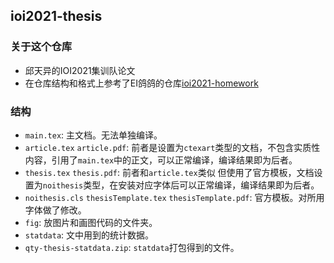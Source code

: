 ## ioi2021-thesis
### 关于这个仓库
- 邱天异的IOI2021集训队论文
- 在仓库结构和格式上参考了EI鸽鸽的仓库[ioi2021-homework](https://github.com/EntropyIncreaser/ioi2021-homework)
### 结构
- `main.tex`: 主文档。无法单独编译。
- `article.tex` `article.pdf`: 前者是设置为`ctexart`类型的文档，不包含实质性内容，引用了`main.tex`中的正文，可以正常编译，编译结果即为后者。
- `thesis.tex` `thesis.pdf`: 前者和`article.tex`类似 但使用了官方模板，文档设置为`noithesis`类型，在安装对应字体后可以正常编译，编译结果即为后者。
- `noithesis.cls` `thesisTemplate.tex` `thesisTemplate.pdf`: 官方模板。对所用字体做了修改。
- `fig`: 放图片和画图代码的文件夹。
- `statdata`: 文中用到的统计数据。
- `qty-thesis-statdata.zip`: `statdata`打包得到的文件。